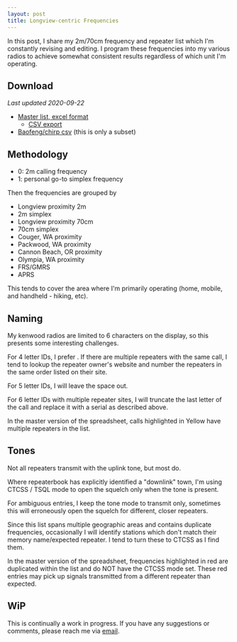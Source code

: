 ```yaml
---
layout: post
title: Longview-centric Frequencies
---
```


In this post, I share my 2m/70cm frequency and repeater list
which I'm constantly revising and editing. I program these frequencies
into my various radios to achieve somewhat consistent results
regardless of which unit I'm operating.

## Download

_Last updated 2020-09-22_

* [Master list, excel format](../assets/2020_09_22_Longview-centric_Frequencies.xlsx)
  * [CSV export](../assets/2020_09_22_Longview-centric_Frequencies.csv)
* [Baofeng/chirp csv](../assets/2020_09_22_baofeng.csv) (this is only a subset)

## Methodology

* 0: 2m calling frequency
* 1: personal go-to simplex frequency

Then the frequencies are grouped by

* Longview proximity 2m
* 2m simplex
* Longview proximity 70cm
* 70cm simplex
* Couger, WA proximity
* Packwood, WA proximity
* Cannon Beach, OR proximity
* Olympia, WA proximity
* FRS/GMRS
* APRS

This tends to cover the area where I'm primarily operating (home,
mobile, and handheld - hiking, etc).

## Naming

My kenwood radios are limited to 6 characters on the display, so
this presents some interesting challenges.

For 4 letter IDs, I prefer <CALL> <LOCATION>. If there are multiple
repeaters with the same call, I tend to lookup the repeater owner's
website and number the repeaters in the same order listed on their
site.

For 5 letter IDs, I will leave the space out.

For 6 letter IDs with multiple repeater sites, I will truncate the last
letter of the call and replace it with a serial as described above.

In the master version of the spreadsheet, calls highlighted in Yellow
have multiple repeaters in the list.

## Tones

Not all repeaters transmit with the uplink tone, but most do.

Where repeaterbook has explicitly identified a "downlink" town, I'm
using CTCSS / TSQL mode to open the squelch only when the tone is present.

For ambiguous entries, I keep the tone mode to transmit only, sometimes
this will erroneously open the squelch for different, closer repeaters.

Since this list spans multiple geographic areas and contains duplicate
frequencies, occasionally I will identify stations which don't match
their memory name/expected repeater. I tend to turn these to CTCSS
as I find them.

In the master version of the spreadsheet, frequencies highlighted in red
are duplicated within the list and do NOT have the CTCSS mode set. These
red entries may pick up signals transmitted from a different repeater
than expected.

## WiP

This is continually a work in progress. If you have any suggestions or
comments, please reach me via [email](mailto:kf7hvm@0x26.net).
